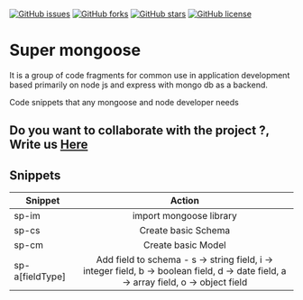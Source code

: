 [![GitHub issues](https://img.shields.io/github/issues/brpereyra/super-mongoose?style=plastic)](https://github.com/brpereyra/react-component-generator/issues)
[![GitHub forks](https://img.shields.io/github/forks/brpereyra/super-mongoose?style=plastic)](https://github.com/brpereyra/react-component-generator/network)
[![GitHub stars](https://img.shields.io/github/stars/brpereyra/super-mongoose?style=plastic)](https://github.com/brpereyra/react-component-generator/stargazers)
[![GitHub license](https://img.shields.io/github/license/brpereyra/super-mongoose?style=plastic)](https://github.com/brpereyra/react-component-generator/blob/master/LICENSE)

# Super mongoose

It is a group of code fragments for common use in application development based primarily on node js and express with mongo db as a backend.

Code snippets that any mongoose and node developer needs

## Do you want to collaborate with the project ?, Write us [Here](mailto:brp2196@gmail.com)

## Snippets

| Snippet         |                                                                Action                                                                 |
| --------------- | :-----------------------------------------------------------------------------------------------------------------------------------: |
| sp-im           |                                                        import mongoose library                                                        |
| sp-cs           |                                                          Create basic Schema                                                          |
| sp-cm           |                                                          Create basic Model                                                           |
| sp-a[fieldType] | Add field to schema - s -> string field, i -> integer field, b -> boolean field, d -> date field, a -> array field, o -> object field |

<!--

## Release Notes

Users appreciate release notes as you update your extension.

### 1.0.0

Initial release of ...

### 1.0.1

Fixed issue #.

### 1.1.0

Added features X, Y, and Z.

---

-->
